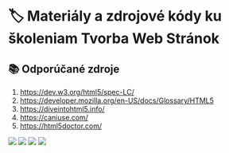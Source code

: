 # 🏷️ Materiály a zdrojové kódy ku školeniam Tvorba Web Stránok

## 📚 Odporúčané zdroje
1. https://dev.w3.org/html5/spec-LC/
1. https://developer.mozilla.org/en-US/docs/Glossary/HTML5
1. https://diveintohtml5.info/
1. https://caniuse.com/
1. https://html5doctor.com/


<img src="https://www.vita.sk/wp-content/uploads/2018/10/adobe-indesign.png.webp" />



<img src="https://www.vita.sk/wp-content/uploads/2019/07/sap-3.png.webp" />


<img src="https://www.vita.sk/wp-content/uploads/2019/07/Python.png.webp" />

<img src="https://www.vita.sk/wp-content/uploads/2022/05/online-kurz-Projektovy-Management.png.webp" />
